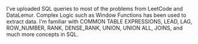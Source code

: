 I've uploaded SQL queries to most of the problems from LeetCode and DataLemur. 
Complex Logic such as Window Functions has been used to extract data. I'm familiar with COMMON TABLE EXPRESSIONS, LEAD, LAG, ROW_NUMBER, RANK, DENSE_RANK, UNION, UNION ALL, JOINS, and much more concepts in SQL.
